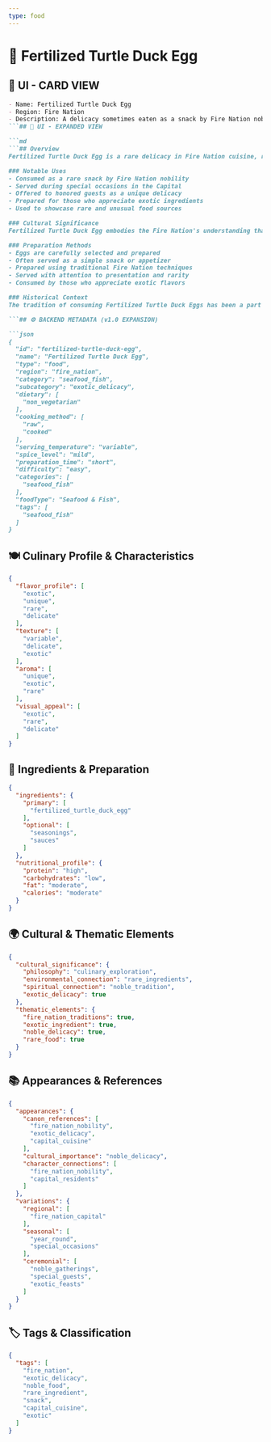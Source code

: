 ```yaml
---
type: food
---
```


# 🥚 Fertilized Turtle Duck Egg

## 🎴 UI - CARD VIEW

```md
- Name: Fertilized Turtle Duck Egg
- Region: Fire Nation
- Description: A delicacy sometimes eaten as a snack by Fire Nation nobility, representing the nation's appreciation for rare and exotic ingredients.
```## 📖 UI - EXPANDED VIEW

```md
```## Overview
Fertilized Turtle Duck Egg is a rare delicacy in Fire Nation cuisine, representing the nation's appreciation for exotic and unique ingredients. This specialty snack is sometimes consumed by nobility in the Capital, showcasing the Fire Nation's willingness to experiment with unusual food sources and their appreciation for rare culinary experiences. The dish embodies the Fire Nation's philosophy that the most interesting foods often come from the most unexpected sources, and that culinary exploration can lead to unique and memorable dining experiences.

### Notable Uses
- Consumed as a rare snack by Fire Nation nobility
- Served during special occasions in the Capital
- Offered to honored guests as a unique delicacy
- Prepared for those who appreciate exotic ingredients
- Used to showcase rare and unusual food sources

### Cultural Significance
Fertilized Turtle Duck Egg embodies the Fire Nation's understanding that culinary excellence can be found in the most unusual places. The dish represents their belief that true gastronomic adventure comes from being willing to try ingredients that others might find strange or exotic. The rarity of this ingredient reflects the Fire Nation's appreciation for unique experiences and their commitment to pushing culinary boundaries.

### Preparation Methods
- Eggs are carefully selected and prepared
- Often served as a simple snack or appetizer
- Prepared using traditional Fire Nation techniques
- Served with attention to presentation and rarity
- Consumed by those who appreciate exotic flavors

### Historical Context
The tradition of consuming Fertilized Turtle Duck Eggs has been a part of Fire Nation noble culture for generations, developed as a way to showcase access to rare and exotic ingredients. This delicacy demonstrates the Fire Nation's practical wisdom and their ability to find culinary value in unusual sources. The tradition continues to be a part of Fire Nation noble culture and serves as a reminder of their willingness to explore the boundaries of acceptable cuisine.

```## ⚙️ BACKEND METADATA (v1.0 EXPANSION)

```json
{
  "id": "fertilized-turtle-duck-egg",
  "name": "Fertilized Turtle Duck Egg",
  "type": "food",
  "region": "fire_nation",
  "category": "seafood_fish",
  "subcategory": "exotic_delicacy",
  "dietary": [
    "non_vegetarian"
  ],
  "cooking_method": [
    "raw",
    "cooked"
  ],
  "serving_temperature": "variable",
  "spice_level": "mild",
  "preparation_time": "short",
  "difficulty": "easy",
  "categories": [
    "seafood_fish"
  ],
  "foodType": "Seafood & Fish",
  "tags": [
    "seafood_fish"
  ]
}
```

## 🍽️ Culinary Profile & Characteristics

```json
{
  "flavor_profile": [
    "exotic",
    "unique",
    "rare",
    "delicate"
  ],
  "texture": [
    "variable",
    "delicate",
    "exotic"
  ],
  "aroma": [
    "unique",
    "exotic",
    "rare"
  ],
  "visual_appeal": [
    "exotic",
    "rare",
    "delicate"
  ]
}
```

## 🥘 Ingredients & Preparation

```json
{
  "ingredients": {
    "primary": [
      "fertilized_turtle_duck_egg"
    ],
    "optional": [
      "seasonings",
      "sauces"
    ]
  },
  "nutritional_profile": {
    "protein": "high",
    "carbohydrates": "low",
    "fat": "moderate",
    "calories": "moderate"
  }
}
```

## 🌍 Cultural & Thematic Elements

```json
{
  "cultural_significance": {
    "philosophy": "culinary_exploration",
    "environmental_connection": "rare_ingredients",
    "spiritual_connection": "noble_tradition",
    "exotic_delicacy": true
  },
  "thematic_elements": {
    "fire_nation_traditions": true,
    "exotic_ingredient": true,
    "noble_delicacy": true,
    "rare_food": true
  }
}
```

## 📚 Appearances & References

```json
{
  "appearances": {
    "canon_references": [
      "fire_nation_nobility",
      "exotic_delicacy",
      "capital_cuisine"
    ],
    "cultural_importance": "noble_delicacy",
    "character_connections": [
      "fire_nation_nobility",
      "capital_residents"
    ]
  },
  "variations": {
    "regional": [
      "fire_nation_capital"
    ],
    "seasonal": [
      "year_round",
      "special_occasions"
    ],
    "ceremonial": [
      "noble_gatherings",
      "special_guests",
      "exotic_feasts"
    ]
  }
}
```

## 🏷️ Tags & Classification

```json
{
  "tags": [
    "fire_nation",
    "exotic_delicacy",
    "noble_food",
    "rare_ingredient",
    "snack",
    "capital_cuisine",
    "exotic"
  ]
}
```
